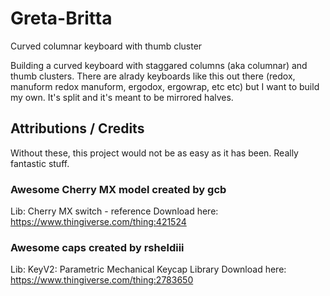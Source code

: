 # Greta-Britta
Curved columnar keyboard with thumb cluster

Building a curved keyboard with staggared columns (aka columnar) and thumb clusters.
There are alrady keyboards like this out there (redox, manuform redox manuform, ergodox, ergowrap, etc etc)
but I want to build my own.
It's split and it's meant to be mirrored halves.


## Attributions / Credits
Without these, this project would not be as easy as it has been. Really fantastic stuff.

### Awesome Cherry MX model created by gcb
Lib: Cherry MX switch - reference
Download here: https://www.thingiverse.com/thing:421524

### Awesome caps created by rsheldiii
Lib: KeyV2: Parametric Mechanical Keycap Library
Download here: https://www.thingiverse.com/thing:2783650
